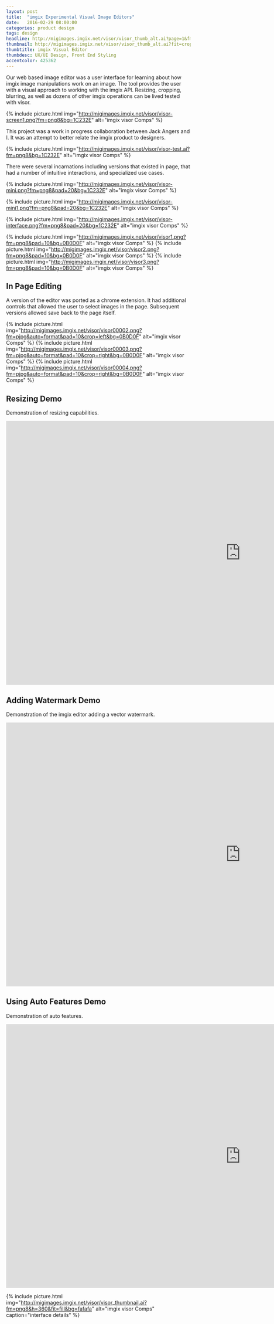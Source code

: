 ```yaml
---
layout: post
title:  "imgix Experimental Visual Image Editors"
date:   2016-02-29 08:00:00
categories: product design
tags: design
headline: http://migimages.imgix.net/visor/visor_thumb_alt.ai?page=1&fm=png8&w=960&fit=clamp&h=320&pad=20&bg=1C232E
thumbnail: http://migimages.imgix.net/visor/visor_thumb_alt.ai?fit=crop&fm=pjpg&h=320&page=1&q=85&w=320&colorquant=128&fm=png8&dpr=2&border=8,fff
thumbtitle: imgix Visual Editor
thumbdesc: UX/UI Design, Front End Styling
accentcolor: 425362
---
```


<section>
<p> Our web based image editor was a user interface for learning about how imgix image manipulations work on an image. The tool provides the user with a visual approach to working with the imgix API. Resizing, cropping, blurring, as well as dozens of other imgix operations can be lived tested with visor. </p>
</section>

{% include picture.html img="http://migimages.imgix.net/visor/visor-screen1.png?fm=png8&bg=1C232E" alt="imgix visor Comps" %}

<section>
<p> This project was a work in progress collaboration between Jack Angers and I. It was an attempt to better relate the imgix product to designers.</p>
</section>

{% include picture.html img="http://migimages.imgix.net/visor/visor-test.ai?fm=png8&bg=1C232E" alt="imgix visor Comps" %}

<section>
<p>There were several incarnations including versions that existed in page, that had a number of intuitive interactions, and specialized use cases.</p>
</section>

{% include picture.html img="http://migimages.imgix.net/visor/visor-mini.png?fm=png8&pad=20&bg=1C232E" alt="imgix visor Comps" %}

{% include picture.html img="http://migimages.imgix.net/visor/visor-mini1.png?fm=png8&pad=20&bg=1C232E" alt="imgix visor Comps" %}

{% include picture.html img="http://migimages.imgix.net/visor/visor-interface.png?fm=png8&pad=20&bg=1C232E" alt="imgix visor Comps" %}

<!-- <section class="thumblist"> -->
{% include picture.html img="http://migimages.imgix.net/visor/visor1.png?fm=png8&pad=10&bg=0B0D0F" alt="imgix visor Comps" %}
{% include picture.html img="http://migimages.imgix.net/visor/visor2.png?fm=png8&pad=10&bg=0B0D0F" alt="imgix visor Comps" %}
{% include picture.html img="http://migimages.imgix.net/visor/visor3.png?fm=png8&pad=10&bg=0B0D0F" alt="imgix visor Comps" %}
<!-- </section> -->

<section>
<h2>In Page Editing</h2>
<p>A version of the editor was ported as a chrome extension. It had additional controls that allowed the user to select images in the page. Subsequent versions allowed save back to the page itself.</p>
</section>

<!-- <section class="thumblist"> -->
{% include picture.html img="http://migimages.imgix.net/visor/visor00002.png?fm=pjpg&auto=format&pad=10&crop=left&bg=0B0D0F" alt="imgix visor Comps" %}
{% include picture.html img="http://migimages.imgix.net/visor/visor00003.png?fm=pjpg&auto=format&pad=10&crop=right&bg=0B0D0F" alt="imgix visor Comps" %}
{% include picture.html img="http://migimages.imgix.net/visor/visor00004.png?fm=pjpg&auto=format&pad=10&crop=right&bg=0B0D0F" alt="imgix visor Comps" %}
<!-- </section> -->

<section>
<h2>Resizing Demo</h2>
<p>Demonstration of resizing capabilities.</p>
</section>

<div class="video-container">
	<iframe width="1280" height="720" src="https://www.youtube.com/embed/Hqcy5X9hY30?rel=0&showinfo=0" frameborder="0" allowfullscreen class="youtube"></iframe>
</div>

<section>
<h2>Adding Watermark Demo</h2>
<p>Demonstration of the imgix editor adding a vector watermark.</p>
</section>

<div class="video-container">
	<iframe width="1280" height="720" src="https://www.youtube.com/embed/7e2x1XRVk4Q?rel=0&showinfo=0" frameborder="0" allowfullscreen class="youtube"></iframe>
</div>

<section>
<h2>Using Auto Features Demo</h2>
<p>Demonstration of auto features.</p>
</section>

<div class="video-container">
	<iframe width="1280" height="720" src="https://www.youtube.com/embed/v6OQmlvVlyM?rel=0&showinfo=0" frameborder="0" allowfullscreen class="youtube"></iframe>
</div>


{% include picture.html img="http://migimages.imgix.net/visor/visor_thumbnail.ai?fm=png8&h=360&fit=fill&bg=fafafa" alt="imgix visor Comps" caption="interface details" %}

